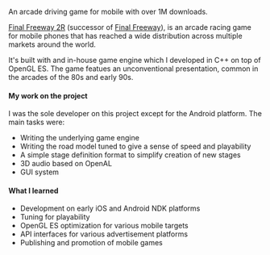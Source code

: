 An arcade driving game for mobile with over 1M downloads.

[Final Freeway 2R](https://oykgames.com/final-freeway-2r/) (successor of [Final Freeway](https://oykgames.com/final-freeway/)), is an
arcade racing game for mobile phones that has reached a wide
distribution across multiple markets around the world.

It's built with and in-house game engine which I developed in C++ on top of
OpenGL ES. The game featues an unconventional presentation, common in the arcades of the 80s and early 90s.

#### My work on the project

I was the sole developer on this project except for the Android platform. The main tasks were:

- Writing the underlying game engine
- Writing the road model tuned to give a sense of speed and playability
- A simple stage definition format to simplify creation of new stages
- 3D audio based on OpenAL
- GUI system

#### What I learned

- Development on early iOS and Android NDK platforms
- Tuning for playability
- OpenGL ES optimization for various mobile targets
- API interfaces for various advertisement platforms
- Publishing and promotion of mobile games

